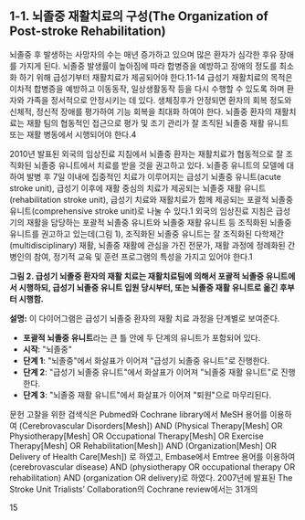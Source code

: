 ## 1-1. 뇌졸중 재활치료의 구성(The Organization of Post-stroke Rehabilitation)

뇌졸중 후 발생하는 사망자의 수는 매년 증가하고 있으며 많은 환자가 심각한 후유 장애를 가지게 된다. 뇌졸중 발생률이 높아짐에 따라 합병증을 예방하고 장애의 정도를 최소화 하기 위해 급성기부터 재활치료가 제공되어야 한다.11-14 급성기 재활치료의 목적은 이차적 합병증을 예방하고 이동동작, 일상생활동작 등을 다시 수행할 수 있도록 하며 환자와 가족을 정서적으로 안정시키는 데 있다. 생체징후가 안정되면 환자의 회복 정도와 신체적, 정신적 장애를 평가하여 기능 회복을 최대화 하여야 한다. 뇌졸중 환자의 재활치료는 재활 팀의 협동적인 접근으로 평가 및 조기 관리가 잘 조직된 뇌졸중 재활 유니트 또는 재활 병동에서 시행되어야 한다.4

2010년 발표된 외국의 임상진료 지침에서 뇌졸중 환자는 재활치료가 협동적으로 잘 조직화된 뇌졸중 유니트에서 치료를 받을 것을 권고하고 있다. 뇌졸중 유니트의 모델에 대하여 발병 후 7일 이내에 집중적인 치료가 이루어지는 급성기 뇌졸중 유니트(acute stroke unit), 급성기 이후에 재활 중심의 치료가 제공되는 뇌졸중 재활 유니트(rehabilitation stroke unit), 급성기 치료와 재활치료가 함께 제공되는 포괄적 뇌졸중 유니트(comprehensive stroke unit)로 나눌 수 있다.1 외국의 임상진료 지침은 급성기의 재활을 담당하는 포괄적 뇌졸중 유니트와 뇌졸중 재활 유니트 등 조직화된 뇌졸중 유니트를 권고하고 있는데(그림 1), 조직화된 뇌졸중 유니트는 잘 조직화된 다학제간(multidisciplinary) 재활, 뇌졸중 재활에 관심을 가진 전문가, 재활 과정에 정례화된 간병인의 참여, 정기적 교육 및 훈련 프로그램의 특성을 가지고 있어야 한다.1

**그림 2. 급성기 뇌졸중 환자의 재활 치료는 재활치료팀에 의해서 포괄적 뇌졸중 유니트에서 시행하되, 급성기 뇌졸중 유니트 입원 당시부터, 또는 뇌졸중 재활 유니트로 옮긴 후부터 시행함.**

**설명:** 이 다이어그램은 급성기 뇌졸중 환자의 재활 치료 과정을 단계별로 보여준다.
*   **포괄적 뇌졸중 유니트**라는 큰 틀 안에 두 단계의 유니트가 포함되어 있다.
*   **시작**: "뇌졸중"
*   **단계 1**: "뇌졸중"에서 화살표가 이어져 "급성기 뇌졸중 유니트"로 진행한다.
*   **단계 2**: "급성기 뇌졸중 유니트"에서 화살표가 이어져 "뇌졸중 재활 유니트"로 진행한다.
*   **단계 3**: "뇌졸중 재활 유니트"에서 화살표가 이어져 "퇴원"으로 마무리된다.

문헌 고찰을 위한 검색식은 Pubmed와 Cochrane library에서 MeSH 용어를 이용하여 (Cerebrovascular Disorders[Mesh]) AND (Physical Therapy[Mesh] OR Physiotherapy[Mesh] OR Occupational Therapy[Mesh] OR Exercise Therapy[Mesh] OR Rehabilitation[Mesh]) AND (Organization[Mesh] OR Delivery of Health Care[Mesh]) 로 하였고, Embase에서 Emtree 용어를 이용하여 (cerebrovascular disease) AND (physiotherapy OR occupational therapy OR rehabilitation) AND (organization OR delivery)로 하였다.
2007년에 발표된 The Stroke Unit Trialists’ Collaboration의 Cochrane review에서는 31개의

<PAGE>15